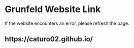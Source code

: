 <h1>Grunfeld Website Link</h1>
<p>If the website encounters an error, please refresh the page.</p>
<h2>https://caturo02.github.io/</h2>

